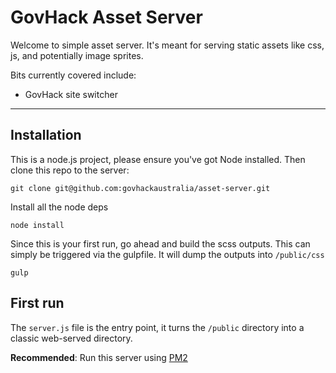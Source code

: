 # GovHack Asset Server

Welcome to simple asset server. It's meant for serving static assets like css, js, and potentially image sprites.

Bits currently covered include:

+ GovHack site switcher

-------------

## Installation

This is a node.js project, please ensure you've got Node installed. Then clone this repo to the server:

    git clone git@github.com:govhackaustralia/asset-server.git

Install all the node deps

    node install

Since this is your first run, go ahead and build the scss outputs. This can simply be triggered via the gulpfile. It will dump the outputs into `/public/css`

    gulp 

## First run

The `server.js` file is the entry point, it turns the `/public` directory into a classic web-served directory. 

__Recommended__: Run this server using [PM2](https://github.com/Unitech/pm2)
